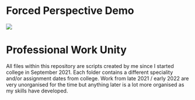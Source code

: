 # Forced Perspective Demo
![](https://github.com/dylangobey/ProfessionalWorkUnity/blob/main/ForcedPerspective/ForcedPerspective.gif)

# Professional Work Unity
All files within this repository are scripts created by me since I started college in September 2021. Each folder contains a different speciality and/or assignment dates
from college. Work from late 2021 / early 2022 are very unorganised for the time but anything later is a lot more organised as my skills have developed.
